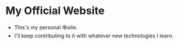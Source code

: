 # My Official Website

-   This's my personal 🕸site.
-   I'll keep contributing to it with whatever new technologies I learn.
